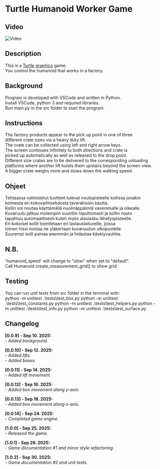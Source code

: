 # Turtle Humanoid Worker Game

## Video

![Video](video_2.gif)

## Description

This is a [Turtle graphics](https://docs.python.org/3/library/turtle.html)
game.<br />
You control the humanoid that works in a factory.<br />

## Background

Program is developed with VSCode and written in Python.<br />
Install VSCode, python 3 and required libraries.<br />
Run main.py in the src folder to start the program.<br />

## Instructions

The factory products appear to the pick up point in one of three<br />
different crate sizes via a heavy duty lift.<br />
The crate can be collected using left and right arrow keys.<br />
The screen continues infinitely to both directions and crate is<br />
picked up automatically as well as released to the drop point.<br />
Different size crates are to be delivered to the corresponding unloading<br />
platforms where another lift hoists them upstairs beyond the screen view.<br />
A bigger crate weighs more and slows down the walking speed.

## Ohjeet

Tehtaassa valmistetut tuotteet tulevat noutopisteelle kollissa jonakin<br />
kolmesta eri kokovaihtoehdosta tavarahissin kautta.<br />
Kollin voi noutaa käyttämällä nuolinäppäimiä vasemmalle ja oikealle.<br />
Kuvaruutu jatkuu molempiin suuntiin loputtomasti ja kollin nosto<br />
tapahtuu automaattisesti kuten myös alaslasku lähetyspisteelle.<br />
Eri kokoiset kollit toimitetaan eri lastauslaitureille, joissa<br />
toinen hissi nostaa ne yläkertaan kuvaruudun ulkopuolelle.<br />
Suurempi kolli painaa enemmän ja hidastaa kävelyvauhtia.

## N.B.

'humanoid_speed' will change to "slow" when set to "default".<br />
Call Humanoid create_measurement_grid() to show grid.<br />

## Testing

You can run unit tests from src folder in the terminal with:<br />
python -m unittest .\tests\test_box.py
python -m unittest .\tests\test_constants.py
python -m unittest .\tests\test_helpers.py
python -m unittest .\tests\test_info.py
python -m unittest .\tests\test_surface.py

## Changelog

**[0.0.9] - Sep 10. 2025:**<br />
_- Added background._<br />

**[0.0.10] - Sep 12. 2025:**<br />
_- Added lifts._<br />
_- Added boxes._<br />

**[0.0.11] - Sep 14. 2025:**<br />
_- Added lift movement._<br />

**[0.0.12] - Sep 16. 2025:**<br />
_- Added box movement along y-axis._<br />

**[0.0.13] - Sep 18. 2025:**<br />
_- Added box movement along x-axis._<br />

**[0.0.14] - Sep 24. 2025:**<br />
_- Completed game engine._<br />

**[1.0.0] - Sep 25. 2025:**<br />
_- Released the game._<br />

**[1.0.1] - Sep 29. 2025:**<br />
_- Game documentation #1 and minor style refactoring._<br />

**[1.0.2] - Sep 30. 2025:**<br />
_- Game documentation #2 and unit tests._<br />
